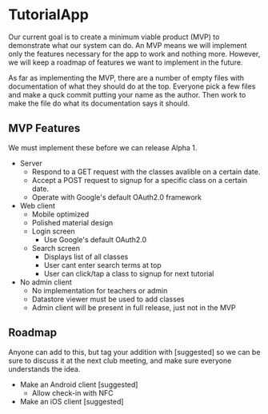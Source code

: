 TutorialApp
===========

Our current goal is to create a minimum viable product (MVP) to demonstrate 
what our system can do.  An MVP means we will implement only the features 
necessary for the app to work and nothing more.  However, we will keep a 
roadmap of features we want to implement in the future.

As far as implementing the MVP, there are a number of empty files with
documentation of what they should do at the top.  Everyone pick a few files
and make a quck commit putting your name as the author.  Then work to make 
the file do what its documentation says it should.

MVP Features
------------

We must implement these before we can release Alpha 1.

  - Server
    - Respond to a GET request with the classes avalible on a certain date.
    - Accept a POST request to signup for a specific class on a certain date.
    - Operate with Google's default OAuth2.0 framework
  - Web client
    - Mobile optimized
    - Polished material design
    - Login screen
      - Use Google's default OAuth2.0
    - Search screen
      - Displays list of all classes
      - User cant enter search terms at top
      - User can click/tap a class to signup for next tutorial
  - No admin client
    - No implementation for teachers or admin
    - Datastore viewer must be used to add classes
    - Admin client will be present in full release, just not in the MVP

Roadmap
-------

Anyone can add to this, but tag your addition with [suggested] so we can be 
sure to discuss it at the next club meeting, and make sure everyone understands
the idea.

  - Make an Android client [suggested]
    - Allow check-in with NFC
  - Make an iOS client [suggested]
